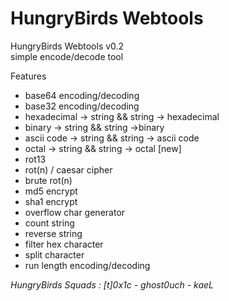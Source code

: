 # HungryBirds Webtools

HungryBirds Webtools v0.2<br>
simple encode/decode tool


Features<br>
* base64 encoding/decoding
* base32 encoding/decoding
* hexadecimal -> string && string -> hexadecimal
* binary -> string && string ->binary
* ascii code -> string && string -> ascii code
* octal -> string && string -> octal [new]
* rot13
* rot(n) / caesar cipher
* brute rot(n)
* md5 encrypt
* sha1 encrypt
* overflow char generator
* count string
* reverse string
* filter hex character
* split character
* run length encoding/decoding




_HungryBirds Squads : [t]0x1c - ghost0uch - kaeL_

